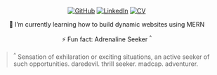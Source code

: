 <p align="center">
	<a href="https://github.com/faizanh"><img src="https://image.flaticon.com/icons/png/32/2111/2111425.png" alt="GitHub"></a>
	<a href="https://www.linkedin.com/in/sfaizanh"><img src="https://image.flaticon.com/icons/png/32/145/145807.png" alt="LinkedIn"></a>
	<a href="https://faizanh.myportfolio.com"><img src="https://image.flaticon.com/icons/png/32/607/607332.png" alt="CV"></a>
</p>

<div align="center">
  <p>🌱 I’m currently learning how to build dynamic websites using MERN</p>
  <p>⚡ Fun fact: Adrenaline Seeker <sup>^</sup></p>
</div>

> <sup>^</sup> Sensation of exhilaration or exciting situations, an active seeker of such opportunities. daredevil. thrill seeker. madcap. adventurer.
